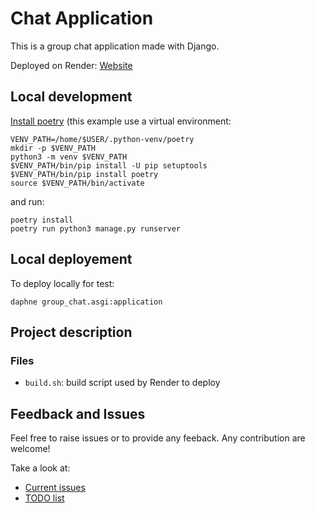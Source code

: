 # Chat Application

This is a group chat application made with Django.

Deployed on Render: [Website][1]

## Local development
[Install poetry](https://python-poetry.org/docs/) (this example use a virtual environment:

    VENV_PATH=/home/$USER/.python-venv/poetry
    mkdir -p $VENV_PATH
    python3 -m venv $VENV_PATH
    $VENV_PATH/bin/pip install -U pip setuptools
    $VENV_PATH/bin/pip install poetry
    source $VENV_PATH/bin/activate

and run:

    poetry install
    poetry run python3 manage.py runserver

## Local deployement
To deploy locally for test:

    daphne group_chat.asgi:application

## Project description
### Files
- `build.sh`: build script used by Render to deploy

## Feedback and Issues
Feel free to raise issues or to provide any feeback.
Any contribution are welcome!

Take a look at:
- [Current issues](https://github.com/HarimbolaSantatra/django-group-chat/issues)
- [TODO list](todo.md)

[1]: https://group-chat-s9wl.onrender.com
